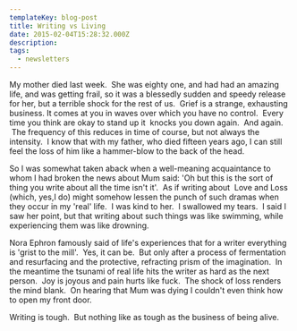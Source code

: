 ```yaml
---
templateKey: blog-post
title: Writing vs Living
date: 2015-02-04T15:28:32.000Z
description:
tags:
  - newsletters
---
```


My mother died last week.  She was eighty one, and had had an amazing life, and
was getting frail, so it was a blessedly sudden and speedy release for her, but
a terrible shock for the rest of us.  Grief is a strange, exhausting business.
It comes at you in waves over which you have no control.  Every time you think
are okay to stand up it  knocks you down again.  And again.  The frequency of
this reduces in time of course, but not always the intensity.  I know that with
my father, who died fifteen years ago, I can still feel the loss of him like a
hammer-blow to the back of the head.

So I was somewhat taken aback when a well-meaning acquaintance to whom I had
broken the news about Mum said: 'Oh but this is the sort of thing you write
about all the time isn't it'.  As if writing about  Love and Loss (which, yes,I
do) might somehow lessen the punch of such dramas when they occur in my 'real'
life.  I was kind to her.  I swallowed my tears.  I said I saw her point, but
that writing about such things was like swimming, while experiencing them was
like drowning.

Nora Ephron famously said of life's experiences that for a writer everything is
'grist to the mill'.  Yes, it can be.  But only after a process of fermentation
and resurfacing and the protective, refracting prism of the imagination.  In the
meantime the tsunami of real life hits the writer as hard as the next person.
 Joy is joyous and pain hurts like fuck.  The shock of loss renders the mind
blank.  On hearing that Mum was dying I couldn't even think how to open my front
door.

Writing is tough.  But nothing like as tough as the business of being alive.
